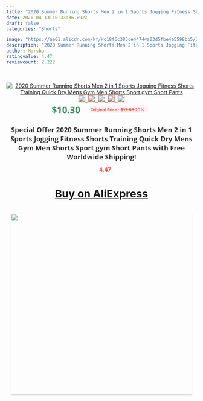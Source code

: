 ```yaml
---
title: "2020 Summer Running Shorts Men 2 in 1 Sports Jogging Fitness Shorts Training Quick Dry Mens Gym Men Shorts Sport gym Short Pants"
date: 2020-04-13T10:33:36.892Z
draft: false
categories: "Shorts"

image: "https://ae01.alicdn.com/kf/Hc18f6c385ce44744a03d5fbe4a5598bb5/2020-Summer-Running-Shorts-Men-2-in-1-Sports-Jogging-Fitness-Shorts-Training-Quick-Dry-Mens.jpg"
description: "2020 Summer Running Shorts Men 2 in 1 Sports Jogging Fitness Shorts Training Quick Dry Mens Gym Men Shorts Sport gym Short Pants"
author: Marsha
ratingvalue: 4.47
reviewcount: 2.222
---
```

<br>
<div style="text-align: center;">
<a href="https://s.click.aliexpress.com/e/_AdzlXX" target="_blank" rel="nofollow noopener noreferrer"><img alt="2020 Summer Running Shorts Men 2 in 1 Sports Jogging Fitness Shorts Training Quick Dry Mens Gym Men Shorts Sport gym Short Pants" class="magnifier-image" src="https://ae01.alicdn.com/kf/Hc18f6c385ce44744a03d5fbe4a5598bb5/2020-Summer-Running-Shorts-Men-2-in-1-Sports-Jogging-Fitness-Shorts-Training-Quick-Dry-Mens.jpg_640x640.jpg">
<br>
<img style="border:1px solid salmon" src="https://ae01.alicdn.com/kf/Hc18f6c385ce44744a03d5fbe4a5598bb5/2020-Summer-Running-Shorts-Men-2-in-1-Sports-Jogging-Fitness-Shorts-Training-Quick-Dry-Mens.jpg_120x120.jpg">&nbsp;&nbsp;<img style="border:1px solid salmon" src="https://ae01.alicdn.com/kf/H1d25d25ee3f6403d92834979a28a8243k/2020-Summer-Running-Shorts-Men-2-in-1-Sports-Jogging-Fitness-Shorts-Training-Quick-Dry-Mens.jpg_120x120.jpg">&nbsp;&nbsp;<img style="border:1px solid salmon" src="https://ae01.alicdn.com/kf/Ha951b2397017407591b54058693ef864T/2020-Summer-Running-Shorts-Men-2-in-1-Sports-Jogging-Fitness-Shorts-Training-Quick-Dry-Mens.jpg_120x120.jpg">&nbsp;&nbsp;<img style="border:1px solid salmon" src="https://ae01.alicdn.com/kf/Hd8705e94a9984df9a0443e925f9ed5b6P/2020-Summer-Running-Shorts-Men-2-in-1-Sports-Jogging-Fitness-Shorts-Training-Quick-Dry-Mens.png_120x120.jpg">&nbsp;&nbsp;<img style="border:1px solid salmon" src="https://ae01.alicdn.com/kf/H960448df6c1b4c03a2d80804f92fa80e8/2020-Summer-Running-Shorts-Men-2-in-1-Sports-Jogging-Fitness-Shorts-Training-Quick-Dry-Mens.jpg_120x120.jpg"></a></div><br0>
<div style="text-align: center;"><span style="background-color: white; border: 0px; box-sizing: border-box; color: seagreen; display: inline-block; font-family: &quot;open sans&quot; , &quot;arial&quot; , &quot;helvetica&quot; , sans-serif , &quot;heiti&quot;; font-size: 24px; font-stretch: inherit; font-weight: 700; line-height: inherit; margin: 0px 10px 0px 0px; padding: 0px; vertical-align: middle;">$10.30 </span>
<span style="background: rgb(255 , 241 , 241); border-radius: 3px; border: 0px; box-sizing: border-box; color: #ff4747; display: inline-block; font-family: inherit; font-size: 12px; font-stretch: inherit; font-style: inherit; font-variant: inherit; font-weight: 600; line-height: inherit; margin: 0px; padding: 2px 5px; transform: scale(0.9); vertical-align: middle;">Original Price : <b style="text-decoration: line-through;">$12.88 </b> 20%&nbsp;&nbsp;</span></div>
<h1 style="color: #333333; display: inline-block; font-family: &quot;open sans&quot; , &quot;arial&quot; , &quot;helvetica&quot; , sans-serif , &quot;heiti&quot;; font-size: 18px; font-stretch: inherit; font-weight: 700; text-align: center;">Special Offer 2020 Summer Running Shorts Men 2 in 1 Sports Jogging Fitness Shorts Training Quick Dry Mens Gym Men Shorts Sport gym Short Pants with Free Worldwide Shipping!</h1>
<div style="color: #ff4747; text-align: center;">
<img src="https://4.bp.blogspot.com/-M0ZcTcb-5uY/XleCXlxnR4I/AAAAAAAAAEc/OrjgMkXV1oMQFaCRZj5HQwOCBcu3w1FegCPcBGAYYCw/s1600/star.png" style="height: 15px;">&nbsp;<b>4.47</b></div>
<div class="button_cont" align="center"><a class="buynow_a" href="https://s.click.aliexpress.com/e/_AdzlXX" target="_blank" rel="nofollow noopener noreferrer"><H1>Buy on AliExpress</H1></a></div><br>
<div class="separator" style="clear: both; text-align: center;">
<img src="https://lh3.googleusercontent.com/-pTy5HemUv9M/XlePHvY0dAI/AAAAAAAAAE4/0nX5iRUoIWY8eMW9Dpxeirr157OZliDIgCLcBGAsYHQ/s1600/badge.gif" width="480">
</div>

